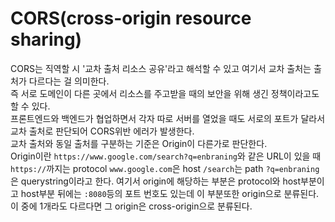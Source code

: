 # CORS(cross-origin resource sharing)
CORS는 직역할 시 '교차 출처 리소스 공유'라고 해석할 수 있고 여기서 교차 출처는 출처가 다르다는 걸 의미한다.  
즉 서로 도메인이 다른 곳에서 리소스를 주고받을 때의 보안을 위해 생긴 정책이라고도 할 수 있다.  
프론트엔드와 백엔드가 협업하면서 각자 따로 서버를 열었을 때도 서로의 포트가 달라서 교차 출처로 판단되어 CORS위반 에러가 발생한다.  
교차 출처와 동일 출처를 구분하는 기준은 Origin이 다른가로 판단한다.  
Origin이란 `https://www.google.com/search?q=enbraning`와 같은 URL이 있을 때 `https://`까지는 protocol `www.google.com`은 host `/search`는 path `?q=enbraning`은 querystring이라고 한다. 여기서 origin에 해당하는 부분은 protocol와 host부분이고 host부분 뒤에는 `:8080`등의 포트 번호도 있는데 이 부분또한 origin으로 분류된다. 이 중에 1개라도 다르다면 그 origin은 cross-origin으로 분류된다.
